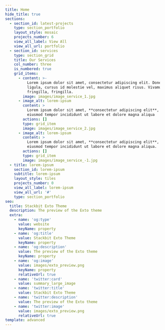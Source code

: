 ```yaml
---
title: Home
hide_title: true
sections:
  - section_id: latest-projects
    type: section_portfolio
    layout_style: mosaic
    projects_number: 6
    view_all_label: View All
    view_all_url: portfolio
  - section_id: services
    type: section_grid
    title: Our Services
    col_number: three
    is_numbered: true
    grid_items:
      - content: >-
          Lorem ipsum dolor sit amet, consectetur adipiscing elit. Donec nisl
          ligula, cursus id molestie vel, maximus aliquet risus. Vivamus in nibh
          fringilla, fringilla.
        image: images/image_service_1.jpg
      - image_alt: lorem-ipsum
        content: >
          Lorem ipsum dolor sit amet, **consectetur adipiscing elit**, sed do
          eiusmod tempor incididunt ut labore et dolore magna aliqua
        actions: []
        type: grid_item
        image: images/image_service_2.jpg
      - image_alt: lorem-ipsum
        content: >
          Lorem ipsum dolor sit amet, **consectetur adipiscing elit**, sed do
          eiusmod tempor incididunt ut labore et dolore magna aliqua.
        actions: []
        type: grid_item
        image: images/image_service_-1.jpg
  - title: lorem-ipsum
    section_id: lorem-ipsum
    subtitle: lorem-ipsum
    layout_style: tiles
    projects_number: 0
    view_all_label: lorem-ipsum
    view_all_url: '#'
    type: section_portfolio
seo:
  title: Stackbit Exto Theme
  description: The preview of the Exto theme
  extra:
    - name: 'og:type'
      value: website
      keyName: property
    - name: 'og:title'
      value: Stackbit Exto Theme
      keyName: property
    - name: 'og:description'
      value: The preview of the Exto theme
      keyName: property
    - name: 'og:image'
      value: images/exto_preview.png
      keyName: property
      relativeUrl: true
    - name: 'twitter:card'
      value: summary_large_image
    - name: 'twitter:title'
      value: Stackbit Exto Theme
    - name: 'twitter:description'
      value: The preview of the Exto theme
    - name: 'twitter:image'
      value: images/exto_preview.png
      relativeUrl: true
template: advanced
---
```

